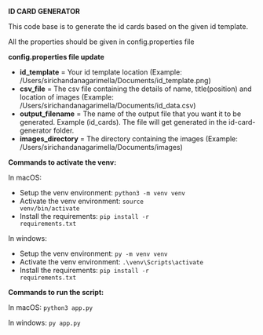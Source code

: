 **ID CARD GENERATOR**

This code base is to generate the id cards based on the given id template.

All the properties should be given in config.properties file

**config.properties file update**
- **id_template** = Your id template location (Example: /Users/sirichandanagarimella/Documents/id_template.png)
- **csv_file** = The csv file containing the details of name, title(position) and location of images (Example: /Users/sirichandanagarimella/Documents/id_data.csv)
- **output_filename** = The name of the output file that you want it to be generated. Example (id_cards). The file will get generated in the id-card-generator folder.
- **images_directory** = The directory containing the images (Example: /Users/sirichandanagarimella/Documents/images)

**Commands to activate the venv:**

In macOS:
- Setup the venv environment: <code>python3 -m venv venv</code>
- Activate the venv environment: <code>source venv/bin/activate</code>
- Install the requirements: <code>pip install -r requirements.txt</code>

In windows:
- Setup the venv environment: <code>py -m venv venv</code>
- Activate the venv environment: <code>.\venv\Scripts\activate</code>
- Install the requirements: <code>pip install -r requirements.txt</code>

**Commands to run the script:**

In macOS: <code>python3 app.py</code>

In windows: <code>py app.py</code>


